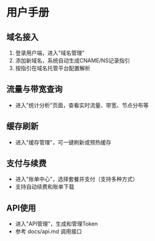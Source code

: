 # 用户手册

## 域名接入
1. 登录用户端，进入"域名管理"
2. 添加新域名，系统自动生成CNAME/NS记录指引
3. 按指引在域名托管平台配置解析

## 流量与带宽查询
- 进入"统计分析"页面，查看实时流量、带宽、节点分布等

## 缓存刷新
- 进入"缓存管理"，可一键刷新或预热缓存

## 支付与续费
- 进入"账单中心"，选择套餐并支付（支持多种方式）
- 支持自动续费和账单下载

## API使用
- 进入"API管理"，生成和管理Token
- 参考 docs/api.md 调用接口 